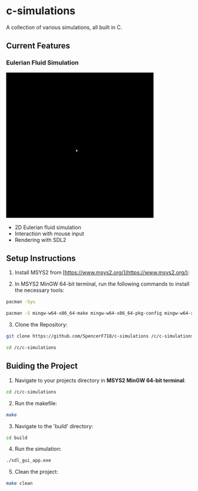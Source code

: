 # c-simulations
A collection of various simulations, all built in C.

## Current Features

### Eulerian Fluid Simulation

![Demo of Eulerian Fluid Simulation](assets/gif/eulerian_smoke.gif)

- 2D Eulerian fluid simulation
- Interaction with mouse input
- Rendering with SDL2

## Setup Instructions

1. Install MSYS2 from [https://www.msys2.org/](https://www.msys2.org/):

2. In MSYS2 MinGW 64-bit terminal, run the following commands to install the necessary tools:
```bash
pacman -Syu
```
```bash
pacman -S mingw-w64-x86_64-make mingw-w64-x86_64-pkg-config mingw-w64-x86_64-gcc mingw-w64-x86_64-SDL2
```

3. Clone the Repository:
```bash
git clone https://github.com/SpencerF718/c-simulations /c/c-simulations
```
```bash
cd /c/c-simulations
```

## Buiding the Project

1. Navigate to your projects directory in **MSYS2 MinGW 64-bit terminal**:

```bash
cd /c/c-simulations
```

2. Run the makefile:

```bash
make
```

3. Navigate to the 'build' directory:

```bash
cd build
```

4. Run the simulation:

```bash
./sdl_gui_app.exe
```

5. Clean the project:

```bash
make clean
```
